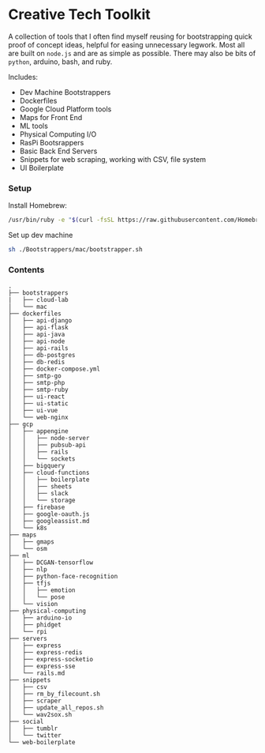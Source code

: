 # Creative Tech Toolkit

A collection of tools that I often find myself reusing for bootstrapping quick proof of concept ideas, helpful for easing unnecessary legwork. Most all are built on `node.js` and are as simple as possible. There may also be bits of `python`, arduino, bash, and ruby.

Includes:
* Dev Machine Bootstrappers
* Dockerfiles
* Google Cloud Platform tools
* Maps for Front End
* ML tools
* Physical Computing I/O
* RasPi Bootsrappers
* Basic Back End Servers
* Snippets for web scraping, working with CSV, file system
* UI Boilerplate

### Setup

Install Homebrew:

```sh
/usr/bin/ruby -e "$(curl -fsSL https://raw.githubusercontent.com/Homebrew/install/master/install)"
```

Set up dev machine

```sh
sh ./Bootstrappers/mac/bootstrapper.sh
```

### Contents


```
.
├── bootstrappers
|   ├── cloud-lab
│   └── mac
├── dockerfiles
│   ├── api-django
│   ├── api-flask
│   ├── api-java
│   ├── api-node
│   ├── api-rails
│   ├── db-postgres
│   ├── db-redis
│   ├── docker-compose.yml
│   ├── smtp-go
│   ├── smtp-php
│   ├── smtp-ruby
│   ├── ui-react
│   ├── ui-static
│   ├── ui-vue
│   └── web-nginx
├── gcp
│   ├── appengine
│   │   ├── node-server
│   │   ├── pubsub-api
│   │   ├── rails
│   │   └── sockets
│   ├── bigquery
│   ├── cloud-functions
│   │   ├── boilerplate
│   │   ├── sheets
│   │   ├── slack
│   │   └── storage
│   ├── firebase
│   ├── google-oauth.js
│   ├── googleassist.md
│   └── k8s
├── maps
│   ├── gmaps
│   └── osm
├── ml
│   ├── DCGAN-tensorflow
│   ├── nlp
│   ├── python-face-recognition
│   ├── tfjs
│   │   ├── emotion
│   │   └── pose
│   └── vision
├── physical-computing
│   ├── arduino-io
│   ├── phidget
│   └── rpi
├── servers
│   ├── express
│   ├── express-redis
│   ├── express-socketio
│   ├── express-sse
│   └── rails.md
├── snippets
│   ├── csv
│   ├── rm_by_filecount.sh
│   ├── scraper
│   ├── update_all_repos.sh
│   └── wav2sox.sh
├── social
│   ├── tumblr
│   └── twitter
└── web-boilerplate
```
